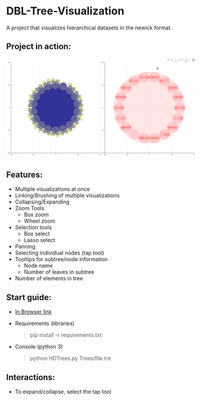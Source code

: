 # DBL-Tree-Visualization

A project that visualizes hierarchical datasets in the newick format.

## Project in action:

![In action](Screenshots/action.gif)

## Features:

* Multiple visualizations at once
* Linking/Brushing of multiple visualizations
* Collapsing/Expanding
* Zoom Tools
    * Box zoom
    * Wheel zoom
* Selection tools
    * Box select
    * Lasso select
* Panning
* Selecting individual nodes (tap tool)
* Tooltips for subtree/node information
    * Node name
    * Number of leaves in subtree
* Number of elements in tree

## Start guide:

- [In Browser link](http://viablesoft.io/HTI/index.html)

- Requirements (libraries)
    > pip install -r requirements.txt

- Console (python 3)
    > python HDTrees.py Trees/file.tre

## Interactions:

- To expand/collapse, select the tap tool